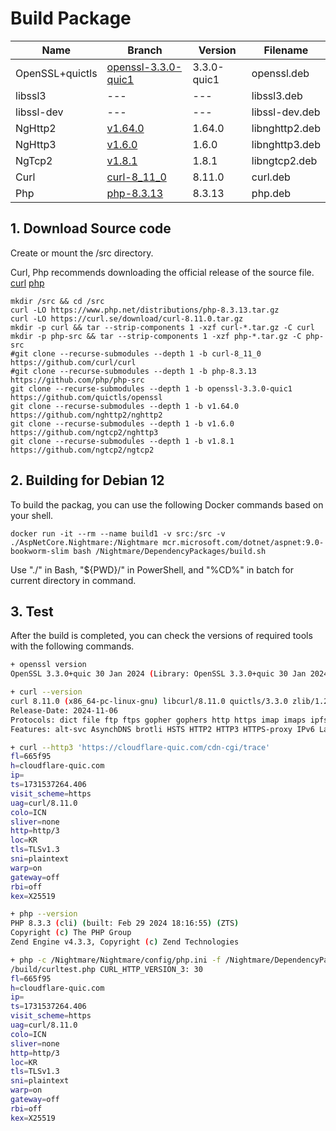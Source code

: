 # Build Package

| Name | Branch | Version | Filename |
| --- | --- | --- | --- |
| OpenSSL+quictls | [openssl-3.3.0-quic1](https://github.com/quictls/openssl/tree/openssl-3.3.0-quic1) | 3.3.0-quic1 | openssl.deb |
| libssl3 | --- | --- | libssl3.deb |
| libssl-dev | --- | --- | libssl-dev.deb |
| NgHttp2 | [v1.64.0](https://github.com/nghttp2/nghttp2/tree/v1.64.0) | 1.64.0 | libnghttp2.deb |
| NgHttp3 | [v1.6.0](https://github.com/ngtcp2/nghttp3/tree/v1.6.0) | 1.6.0 | libnghttp3.deb |
| NgTcp2 | [v1.8.1](https://github.com/ngtcp2/ngtcp2/tree/v1.8.1) | 1.8.1 | libngtcp2.deb |
| Curl | [curl-8_11_0](https://github.com/curl/curl/tree/curl-8_11_0) | 8.11.0 | curl.deb |
| Php | [php-8.3.13](https://github.com/php/php-src/tree/php-8.3.13) | 8.3.13 | php.deb |


## 1. Download Source code
Create or mount the /src directory.

Curl, Php recommends downloading the official release of the source file.
[curl](https://curl.se/download.html)
[php](https://www.php.net/downloads.php)

```console
mkdir /src && cd /src
curl -LO https://www.php.net/distributions/php-8.3.13.tar.gz
curl -LO https://curl.se/download/curl-8.11.0.tar.gz
mkdir -p curl && tar --strip-components 1 -xzf curl-*.tar.gz -C curl
mkdir -p php-src && tar --strip-components 1 -xzf php-*.tar.gz -C php-src
#git clone --recurse-submodules --depth 1 -b curl-8_11_0 https://github.com/curl/curl
#git clone --recurse-submodules --depth 1 -b php-8.3.13 https://github.com/php/php-src
git clone --recurse-submodules --depth 1 -b openssl-3.3.0-quic1 https://github.com/quictls/openssl
git clone --recurse-submodules --depth 1 -b v1.64.0 https://github.com/nghttp2/nghttp2
git clone --recurse-submodules --depth 1 -b v1.6.0 https://github.com/ngtcp2/nghttp3
git clone --recurse-submodules --depth 1 -b v1.8.1 https://github.com/ngtcp2/ngtcp2
```


## 2. Building for Debian 12
To build the packag, you can use the following Docker commands based on your shell.

```console
docker run -it --rm --name build1 -v src:/src -v ./AspNetCore.Nightmare:/Nightmare mcr.microsoft.com/dotnet/aspnet:9.0-bookworm-slim bash /Nightmare/DependencyPackages/build.sh
```

Use "./" in Bash, "${PWD}/" in PowerShell, and "%CD%" in batch for current directory in command.


## 3. Test
After the build is completed, you can check the versions of required tools with the following commands.

```bash
+ openssl version
OpenSSL 3.3.0+quic 30 Jan 2024 (Library: OpenSSL 3.3.0+quic 30 Jan 2024)

+ curl --version
curl 8.11.0 (x86_64-pc-linux-gnu) libcurl/8.11.0 quictls/3.3.0 zlib/1.2.13 brotli/1.0.9 libpsl/0.21.2 nghttp2/1.64.0 ngtcp2/1.8.1 nghttp3/1.6.0
Release-Date: 2024-11-06
Protocols: dict file ftp ftps gopher gophers http https imap imaps ipfs ipns mqtt pop3 pop3s rtsp smb smbs smtp smtps telnet tftp ws wss
Features: alt-svc AsynchDNS brotli HSTS HTTP2 HTTP3 HTTPS-proxy IPv6 Largefile libz NTLM PSL SSL threadsafe TLS-SRP UnixSockets

+ curl --http3 'https://cloudflare-quic.com/cdn-cgi/trace'
fl=665f95
h=cloudflare-quic.com
ip=
ts=1731537264.406
visit_scheme=https
uag=curl/8.11.0
colo=ICN
sliver=none
http=http/3
loc=KR
tls=TLSv1.3
sni=plaintext
warp=on
gateway=off
rbi=off
kex=X25519

+ php --version
PHP 8.3.3 (cli) (built: Feb 29 2024 18:16:55) (ZTS)
Copyright (c) The PHP Group
Zend Engine v4.3.3, Copyright (c) Zend Technologies

+ php -c /Nightmare/Nightmare/config/php.ini -f /Nightmare/DependencyPackages/curltest.php
/build/curltest.php CURL_HTTP_VERSION_3: 30
fl=665f95
h=cloudflare-quic.com
ip=
ts=1731537264.406
visit_scheme=https
uag=curl/8.11.0
colo=ICN
sliver=none
http=http/3
loc=KR
tls=TLSv1.3
sni=plaintext
warp=on
gateway=off
rbi=off
kex=X25519
```
